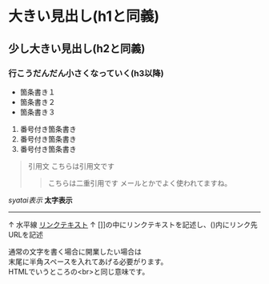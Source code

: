 # 大きい見出し(h1と同義)
## 少し大きい見出し(h2と同義)
### 行こうだんだん小さくなっていく(h3以降)

- 箇条書き１
- 箇条書き２
- 箇条書き３

1. 番号付き箇条書き
1. 番号付き箇条書き
1. 番号付き箇条書き

> 引用文
> こちらは引用文です
>> こちらは二重引用です
>> メールとかでよく使われてますね。

*syatai表示*
**太字表示**

---
↑
水平線
[リンクテキスト](https://morijyobi.ac.jp)
↑
[]]の中にリンクテキストを記述し、()内にリンク先URLを記述

通常の文字を書く場合に開業したい場合は  
末尾に半角スペースを入れてあげる必要がります。  
HTMLでいうところの\<br>と同じ意味です。

